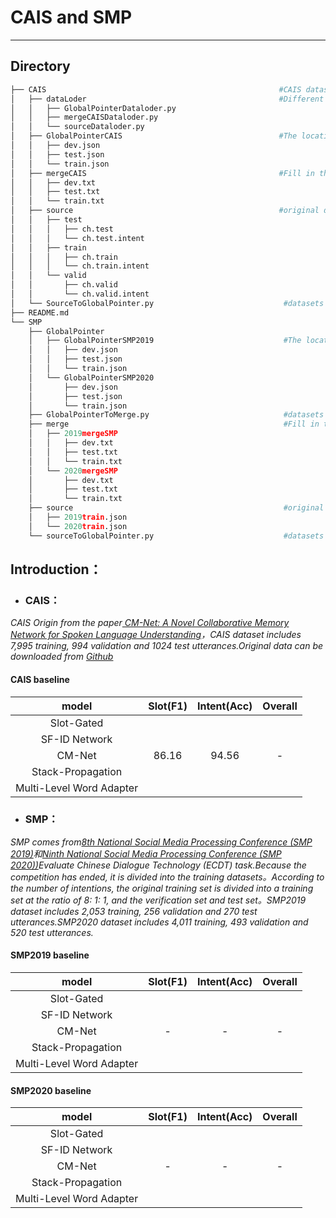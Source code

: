 # CAIS and SMP

------

## Directory

```python
├── CAIS                                                    #CAIS datasets
│   ├── dataLoder                                           #Different forms of CAIS datasets loading method
│   │   ├── GlobalPointerDataloder.py
│   │   ├── mergeCAISDataloder.py
│   │   └── sourceDataloder.py
│   ├── GlobalPointerCAIS                                   #The location of the original datasets entity to represent
│   │   ├── dev.json
│   │   ├── test.json
│   │   └── train.json
│   ├── mergeCAIS                                           #Fill in the intention of the original datasets with the slot and merge
│   │   ├── dev.txt
│   │   ├── test.txt
│   │   └── train.txt
│   ├── source                                              #original datasets
│   │   ├── test
│   │   │   ├── ch.test
│   │   │   └── ch.test.intent
│   │   ├── train
│   │   │   ├── ch.train
│   │   │   └── ch.train.intent
│   │   └── valid
│   │       ├── ch.valid
│   │       └── ch.valid.intent
│   └── SourceToGlobalPointer.py                             #datasets conversion program
├── README.md
└── SMP
    ├── GlobalPointer
    │   ├── GlobalPointerSMP2019                             #The location of the original datasets entity to represent
    │   │   ├── dev.json
    │   │   ├── test.json
    │   │   └── train.json
    │   └── GlobalPointerSMP2020
    │       ├── dev.json
    │       ├── test.json
    │       └── train.json
    ├── GlobalPointerToMerge.py                              #datasets conversion program
    ├── merge                                                #Fill in the intention of the original datasets with the slot and merge
    │   ├── 2019mergeSMP
    │   │   ├── dev.txt
    │   │   ├── test.txt
    │   │   └── train.txt
    │   └── 2020mergeSMP
    │       ├── dev.txt
    │       ├── test.txt
    │       └── train.txt
    ├── source                                               #original datasets
    │   ├── 2019train.json
    │   └── 2020train.json
    └── sourceToGlobalPointer.py                             #datasets conversion program

```

## Introduction：

- ### CAIS：

*CAIS Origin from the paper[ CM-Net: A Novel Collaborative Memory Network for Spoken Language Understanding](https://arxiv.org/abs/1909.06937#:~:text=Title%3ACM-Net%3A )，CAIS dataset includes 7,995 training, 994 validation and 1024 test utterances.Original data can be downloaded from [Github](https://github.com/Adaxry/CM-Net)*

####  CAIS baseline

|          model           | Slot(F1) | Intent(Acc) | Overall |
| :----------------------: | :------: | :---------: | :-----: |
|        Slot-Gated        |          |             |         |
|      SF-ID Network       |          |             |         |
|          CM-Net          |  86.16   |    94.56    |    -    |
|    Stack-Propagation     |          |             |         |
| Multi-Level Word Adapter |          |             |         |

- ### SMP：

*SMP comes from[8th National Social Media Processing Conference (SMP 2019)](https://mp.weixin.qq.com/s/Gij10octDVBHjgKy1plXaQ)和[Ninth National Social Media Processing Conference (SMP 2020))](https://smp2020.aconf.cn/smp.html#3)Evaluate Chinese Dialogue Technology  (ECDT) task.Because the competition has ended, it is divided into the training datasets。According to the number of intentions, the original training set is divided into a training set at the ratio of 8: 1: 1, and the verification set and test set。SMP2019 dataset includes 2,053 training, 256 validation and 270 test utterances.SMP2020 dataset includes 4,011 training, 493 validation and 520 test utterances.*

####  SMP2019 baseline

|          model           | Slot(F1) | Intent(Acc) | Overall |
| :----------------------: | :------: | :---------: | :-----: |
|        Slot-Gated        |          |             |         |
|      SF-ID Network       |          |             |         |
|          CM-Net          |    -     |      -      |    -    |
|    Stack-Propagation     |          |             |         |
| Multi-Level Word Adapter |          |             |         |

####  SMP2020 baseline

|          model           | Slot(F1) | Intent(Acc) | Overall |
| :----------------------: | :------: | :---------: | :-----: |
|        Slot-Gated        |          |             |         |
|      SF-ID Network       |          |             |         |
|          CM-Net          |    -     |      -      |    -    |
|    Stack-Propagation     |          |             |         |
| Multi-Level Word Adapter |          |             |         |